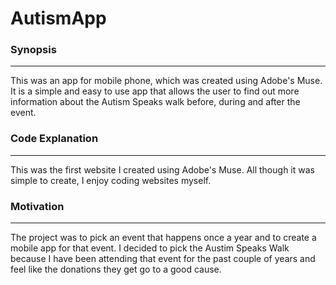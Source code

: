 # AutismApp
### Synopsis
___
This was an app for mobile phone, which was created using Adobe's Muse. It is a simple and easy to use app that allows the user to find out more information about the Autism Speaks walk before, during and after the event. 
### Code Explanation
___
This was the first website I created using Adobe's Muse. All though it was simple to create, I enjoy coding websites myself.
### Motivation
____
The project was to pick an event that happens once a year and to create a mobile app for that event. I decided to pick the Austim Speaks Walk because I have been attending that event for the past couple of years and feel like the donations they get go to a good cause. 

